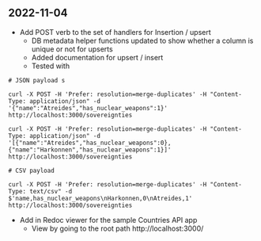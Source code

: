 ## 2022-11-04
- Add POST verb to the set of handlers for Insertion / upsert
    - DB metadata helper functions updated to show whether a column is unique or not for upserts
    - Added documentation for upsert / insert
    - Tested with

```
# JSON payload s

curl -X POST -H 'Prefer: resolution=merge-duplicates' -H "Content-Type: application/json" -d '{"name":"Atreides","has_nuclear_weapons":1}' http://localhost:3000/sovereignties

curl -X POST -H 'Prefer: resolution=merge-duplicates' -H "Content-Type: application/json" -d '[{"name":"Atreides","has_nuclear_weapons":0},{"name":"Harkonnen","has_nuclear_weapons":1}]' http://localhost:3000/sovereignties

# CSV payload

curl -X POST -H 'Prefer: resolution=merge-duplicates' -H "Content-Type: text/csv" -d $'name,has_nuclear_weapons\nHarkonnen,0\nAtreides,1' http://localhost:3000/sovereignties

```

- Add in Redoc viewer for the sample Countries API app
    - View by going to the root path http://localhost:3000/

